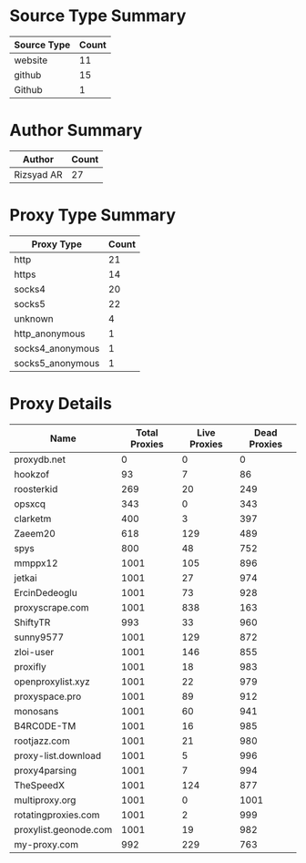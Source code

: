 # Source Type Summary

| Source Type | Count |
|-------------|-------|
| website | 11 |
| github | 15 |
| Github | 1 |


# Author Summary

| Author | Count |
|--------|-------|
| Rizsyad AR | 27 |


# Proxy Type Summary

| Proxy Type | Count |
|------------|-------|
| http | 21 |
| https | 14 |
| socks4 | 20 |
| socks5 | 22 |
| unknown | 4 |
| http_anonymous | 1 |
| socks4_anonymous | 1 |
| socks5_anonymous | 1 |


# Proxy Details

| Name | Total Proxies | Live Proxies | Dead Proxies |
|------|---------------|--------------|---------------|
| proxydb.net | 0 | 0 | 0 |
| hookzof | 93 | 7 | 86 |
| roosterkid | 269 | 20 | 249 |
| opsxcq | 343 | 0 | 343 |
| clarketm | 400 | 3 | 397 |
| Zaeem20 | 618 | 129 | 489 |
| spys | 800 | 48 | 752 |
| mmppx12 | 1001 | 105 | 896 |
| jetkai | 1001 | 27 | 974 |
| ErcinDedeoglu | 1001 | 73 | 928 |
| proxyscrape.com | 1001 | 838 | 163 |
| ShiftyTR | 993 | 33 | 960 |
| sunny9577 | 1001 | 129 | 872 |
| zloi-user | 1001 | 146 | 855 |
| proxifly | 1001 | 18 | 983 |
| openproxylist.xyz | 1001 | 22 | 979 |
| proxyspace.pro | 1001 | 89 | 912 |
| monosans | 1001 | 60 | 941 |
| B4RC0DE-TM | 1001 | 16 | 985 |
| rootjazz.com | 1001 | 21 | 980 |
| proxy-list.download | 1001 | 5 | 996 |
| proxy4parsing | 1001 | 7 | 994 |
| TheSpeedX | 1001 | 124 | 877 |
| multiproxy.org | 1001 | 0 | 1001 |
| rotatingproxies.com | 1001 | 2 | 999 |
| proxylist.geonode.com | 1001 | 19 | 982 |
| my-proxy.com | 992 | 229 | 763 |
